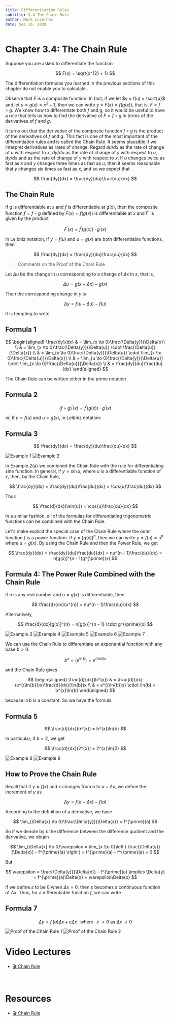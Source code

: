 ```yaml
---
title: Differentiation Rules
subtitle: 3.4 The Chain Rule
author: Mark Lucernas
date: Sep 16, 2020
---
```



# Chapter 3.4: The Chain Rule

Suppose you are asked to differentiate the function

$$
F(x) = \sqrt{x^{2} + 1}
$$

The differentiation formulas you learned in the previous sections of this
chapter do not enable you to calculate .

Observe that $F$ is a composite function. In fact, if we let $y = f(u) =
\sqrt{u}$ and let $u = g(x) = x^{2} + 1$, then we can write $y = F(x) =
f(g(x))$, that is, $F = f \circ g$. We know how to differentiate both $f$ and
$g$, so it would be useful to have a rule that tells us how to find the
derivative of $F = f \circ g$ in terms of the derivatives of $f$ and $g$.

It turns out that the derivative of the composite function $f \circ g$ is the
product of the derivatives of $f$ and $g$. This fact is one of the most
important of the differentiation rules and is called the Chain Rule. It seems
plausible if we interpret derivatives as rates of change. Regard $du/dx$ as the
rate of change of $u$ with respect to $x$, $dy/du$ as the rate of change of $y$
with respect to $u$, $dy/dx$ and as the rate of change of $y$ with respect to
$x$. If $u$ changes twice as fast as $x$ and $y$ changes three times as fast as
$u$, then it seems reasonable that $y$ changes six times as fast as $x$, and so
we expect that

$$
\frac{dy}{dx} = \frac{dy}{du}\frac{du}{dx}
$$

## The Chain Rule

If $g$ is differentiable at $x$ and $f$ is differentiable at $g(x)$, then the
composite function $f = f \circ g$ defined by $F(x) = f(g(x))$ is differentiable
at $x$ and $F^{\prime}$ is given by the product

$$
F^{\prime}(x) = f^{\prime}(g(x)) \cdot g^{\prime}(x)
$$

In Leibniz notation, if $y = f(u)$ and $u = g(x)$ are both differentiable
functions, then

$$
\frac{dy}{dx} = \frac{dy}{du}\frac{du}{dx}
$$

> Comments on the Proof of the Chain Rule

Let $\Delta{u}$ be the change in $u$ corresponding to a change of $\Delta{x}$ in
$x$, that is,

$$
\Delta{u} = g(x + \Delta{x}) - g(x)
$$

Then the corresponding change in $y$ is

$$
\Delta{y} = f(u + \Delta{u}) - f(u)
$$

It is tempting to write

## Formula 1

$$
\begin{aligned}
\frac{dy}{dx} & = \lim_{x \to 0}\frac{\Delta{y}}{\Delta{x}} \\
              & = \lim_{x \to 0}\frac{\Delta{y}}{\Delta{u}} \cdot \frac{\Delta{u}}{\Delta{x}} \\
              & = \lim_{x \to 0}\frac{\Delta{y}}{\Delta{u}} \cdot \lim_{x \to 0}\frac{\Delta{u}}{\Delta{x}} \\
              & = \lim_{u \to 0}\frac{\Delta{y}}{\Delta{u}} \cdot \lim_{x \to 0}\frac{\Delta{u}}{\Delta{x}} \\
              & = \frac{dy}{du}\frac{du}{dx}
\end{aligned}
$$

The Chain Rule can be written either in the prime notation

## Formula 2

$$
(f \circ g)^{\prime}(x) = f^{\prime}(g(x)) \cdot g^{\prime}(x)
$$

or, if $y = f(u)$ and $u = g(x)$, in Leibniz notation:

## Formula 3

$$
\frac{dy}{dx} = \frac{dy}{du}\frac{du}{dx}
$$

![Example 1](../../../../../files/fall-2020/MATH-150/chapter-3/3.4_example-1.png)
![Example 2](../../../../../files/fall-2020/MATH-150/chapter-3/3.4_example-2.png)

In Example 2(a) we combined the Chain Rule with the rule for differentiating
sine function. In general, if $y = \sin{u}$, where $u$ is a differentiable
function of $x$, then, by the Chain Rule,

$$
\frac{dy}{dx} = \frac{dy}{du}\frac{du}{dx} = \cos{u}\frac{du}{dx}
$$

Thus

$$
\frac{d}{dx}(\sin{u}) = \cos{u}\frac{du}{dx}
$$

In a similar fashion, all of the formulas for differentiating trigonometric
functions can be combined with the Chain Rule.

Let's make explicit the special case of the Chain Rule where the outer function
$f$ is a power function. If $y = [g(x)]^{n}$, then we can write $y = f(u) =
u^{n}$ where $u = g(x)$. By using the Chain Rule and then the Power Rule, we get

$$
\frac{dy}{dx} = \frac{dy}{du}\frac{du}{dx} = nu^{n - 1}\frac{du}{dx} = n[g(x)]^{n - 1}g^{\prime}(x)
$$

## Formula 4: The Power Rule Combined with the Chain Rule

If $n$ is any real number and $u = g(x)$ is differentiable, then

$$
\frac{d}{dx}(u^{n}) = nu^{n - 1}\frac{du}{dx}
$$

Alternatively,

$$
\frac{d}{dx}[g(x)]^{n} = n[g(x)]^{n - 1} \cdot g^{\prime}(x)
$$

![Example 3](../../../../../files/fall-2020/MATH-150/chapter-3/3.4_example-1.png)
![Example 4](../../../../../files/fall-2020/MATH-150/chapter-3/3.4_example-4.png)
![Example 5](../../../../../files/fall-2020/MATH-150/chapter-3/3.4_example-5.png)
![Example 6](../../../../../files/fall-2020/MATH-150/chapter-3/3.4_example-6.png)
![Example 7](../../../../../files/fall-2020/MATH-150/chapter-3/3.4_example-7.png)

We can use the Chain Rule to differentiate an exponential function with any base
$b > 0$.

$$
b^{x} = (e^{\ln{b}})^{} = e^{(\ln{b})x}
$$

and the Chain Rule gives

$$
\begin{aligned}
\frac{d}{dx}(b^{x}) & = \frac{d}{dx}(e^{(\ln{b}})x)\frac{d}{dx}(\ln{b})x \\
                    & = e^{(\ln{b})x} \cdot \ln{b} = b^{x}\ln{b}
\end{aligned}
$$

because $\ln{b}$ is a constant. So we have the formula

## Formula 5

$$
\frac{d}{dx}(b^{x}) = b^{x}\ln{b}
$$

In particular, if $b = 2$, we get

$$
\frac{d}{dx}(2^{x}) = 2^{x}\ln{2}
$$

![Example 8](../../../../../files/fall-2020/MATH-150/chapter-3/3.4_example-8.png)
![Example 9](../../../../../files/fall-2020/MATH-150/chapter-3/3.4_example-9.png)

## How to Prove the Chain Rule

Recall that if $y = f(x)$ and $x$ changes from $a$ to $a + \Delta{x}$, we define
the increment of $y$ as

$$
\Delta{y} = f(a + \Delta{x}) - f(a)
$$

According to the definition of a derivative, we have

$$
\lim_{\Delta{x} \to 0}\frac{\Delta{y}}{\Delta{x}} = f^{\prime}(a)
$$

So if we denote by $\varepsilon$ the difference between the difference quotient
and the derivative, we obtain

$$
\lim_{\Delta{x} \to 0}\varepsilon = \lim_{x \to 0}\left ( \frac{\Delta{y}}{\Delta{x}} - f^{\prime}(a) \right ) = f^{\prime}(a) - f^{\prime}(a) = 0
$$

But

$$
\varepsilon = \frac{\Delta{y}}{\Delta{x}} - f^{\prime}(a) \implies \Delta{y} = f^{\prime}(a)\Delta{x} + \varepsilon\Delta{x}
$$

If we define $\varepsilon$ to be $0$ when $\Delta{x} = 0$, then $\varepsilon$
becomes a continuous function of $\Delta{x}$. Thus, for a differentiable
function $f$, we can write

## Formula 7

$$
\Delta{y} = f^{\prime}(a)\Delta{x} + \varepsilon\Delta{x} \;\;\; \text{where} \;\;\; \varepsilon \to 0 \text{ as } \Delta{x} \to 0
$$

![Proof of the Chain Rule 1](../../../../../files/fall-2020/MATH-150/chapter-3/3.4_proof_of_the_chain_rule-1.png)
![Proof of the Chain Rule 2](../../../../../files/fall-2020/MATH-150/chapter-3/3.4_proof_of_the_chain_rule-2.png)


# Video Lectures

- [🎬 Chain Rule](https://www.khanacademy.org/math/ap-calculus-ab/ab-differentiation-2-new/ab-3-1a/v/chain-rule-introduction)


<br>

# Resources

- [🎬 Chain Rule](https://www.khanacademy.org/math/ap-calculus-ab/ab-differentiation-2-new/ab-3-1a/v/chain-rule-introduction)
